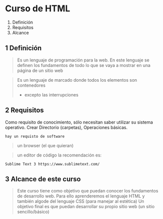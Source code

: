 # Curso de HTML

 1. Definición
 2. Requisitos
 3. Alcance

## 1 Definición

>Es un lenguaje de programación para la web. En este lenguaje se definen los fundamentos de todo lo que se vaya a mostrar en una página de un sitio web

>Es un lenguaje de marcado donde todos los elementos son contenedores
>* excepto las interrupciones

## 2 Requisitos

Como requisito de conocimiento, sólo necesitan saber utilizar su sistema operativo. Crear Directorio (carpetas), Operaciones básicas.

    hay un requisto de software

> un browser (el que quieran)

> un editor de código
> la recomendación es: 

	Sublime Text 3 https://www.sublimetext.com/

## 3 Alcance de este curso

>Este curso tiene como objetivo que puedan conocer los fundamentos de desarrollo web. Para ello aprenderemos el lenguaje HTML y también algode del lenguaje CSS (para manejar al estética)
>Un objetivo final es que puedan desarrollar su propio sitio web (un sitio sencillo/básico)



